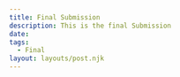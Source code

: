 ```yaml
---
title: Final Submission
description: This is the final Submission
date: 
tags:
  - Final
layout: layouts/post.njk
---
```


##
